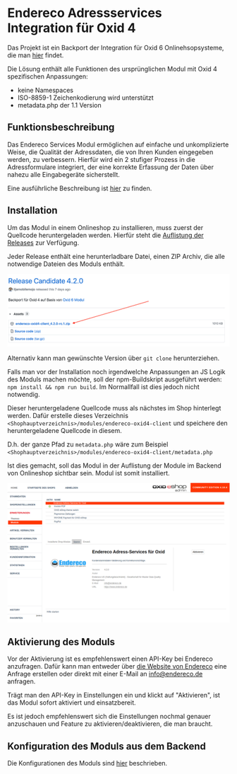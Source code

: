 # Endereco Adressservices Integration für Oxid 4

Das Projekt ist ein Backport der Integration für Oxid 6 Onlinehsopsysteme, die man [hier](https://github.com/Endereco/endereco-oxid6-client) findet.

Die Lösung enthält alle Funktionen des ursprünglichen Modul mit Oxid 4 spezifischen Anpassungen: 

- keine Namespaces
- ISO-8859-1 Zeichenkodierung wird unterstützt
- metadata.php der 1.1 Version

## Funktionsbeschreibung

Das Endereco Services Modul ermöglichen auf einfache und unkomplizierte Weise, die Qualität der Adressdaten, die von Ihren Kunden eingegeben werden, zu verbessern. Hierfür wird ein 2 stufiger Prozess in die Adressformulare integriert, der eine korrekte Erfassung der Daten über nahezu alle Eingabegeräte sicherstellt.

Eine ausführliche Beschreibung ist [hier](https://www.endereco.de/hilfe/intallationsanleitung_oxid4/#funktionsbeschreibung_oxid6) zu finden.

## Installation

Um das Modul in einem Onlineshop zu installieren, muss zuerst der Quellcode heruntergeladen werden. 
Hierfür steht die [Auflistung der Releases](https://github.com/Endereco/endereco-oxid4-client/releases) zur Verfügung.

Jeder Release enthält eine herunterladbare Datei, einen ZIP Archiv, die alle notwendige Dateien des Moduls enthält.

![Modul ist in Listenansicht der Mdoule sichtbar](doc/download_1.png)

Alternativ kann man gewünschte Version über `git clone` herunterziehen. 

Falls man vor der Installation noch irgendwelche Anpassungen an JS Logik des Moduls machen möchte, soll der npm-Buildskript ausgeführt werden: `npm install && npm run build`. Im Normallfall ist dies jedoch nicht notwendig.

Dieser heruntergeladene Quellcode muss als nächstes im Shop hinterlegt werden. 
Dafür erstelle dieses Verzeichnis `<Shophauptverzeichnis>/modules/endereco-oxid4-client` und speichere den heruntergeladene Quellcode in diesem.

D.h. der ganze Pfad zu `metadata.php` wäre zum Beispiel `<Shophauptverzeichnis>/modules/endereco-oxid4-client/metadata.php`

Ist dies gemacht, soll das Modul in der Auflistung der Module im Backend von Onlineshop sichtbar sein. Modul ist somit installiert.

![Modul ist in Listenansicht der Mdoule sichtbar](doc/install_1.png)

## Aktivierung des Moduls

Vor der Aktivierung ist es empfehlenswert einen API-Key bei Endereco anzufragen. Dafür kann man entweder über [die Website von Endereco](https://www.endereco.de/) eine Anfrage erstellen oder direkt mit einer E-Mail an info@endereco.de anfragen.

Trägt man den API-Key in Einstellungen ein und klickt auf "Aktivieren", ist das Modul sofort aktiviert und einsatzbereit.

Es ist jedoch empfehlenswert sich die Einstellungen nochmal genauer anzuschauen und Feature zu aktivieren/deaktivieren, die man braucht.

## Konfiguration des Moduls aus dem Backend

Die Konfigurationen des Moduls sind [hier](https://www.endereco.de/hilfe/intallationsanleitung_oxid6/) beschrieben.
